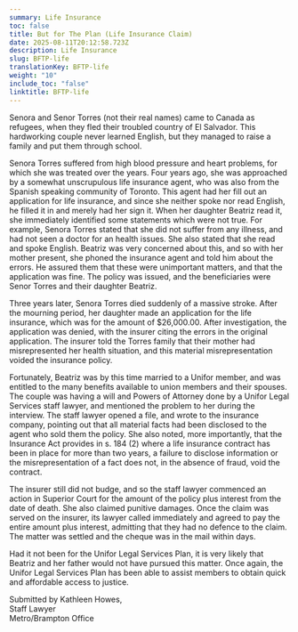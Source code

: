```yaml
---
summary: Life Insurance
toc: false
title: But for The Plan (Life Insurance Claim)
date: 2025-08-11T20:12:58.723Z
description: Life Insurance
slug: BFTP-life
translationKey: BFTP-life
weight: "10"
include_toc: "false"
linktitle: BFTP-life
---
```

Senora and Senor Torres (not their real names) came to Canada as refugees, when they fled their troubled country of El Salvador. This hardworking couple never learned English, but they managed to raise a family and put them through school.

Senora Torres suffered from high blood pressure and heart problems, for which she was treated over the years. Four years ago, she was approached by a somewhat unscrupulous life insurance agent, who was also from the Spanish speaking community of Toronto. This agent had her fill out an application for life insurance, and since she neither spoke nor read English, he filled it in and merely had her sign it. When her daughter Beatriz read it, she immediately identified some statements which were not true. For example, Senora Torres stated that she did not suffer from any illness, and had not seen a doctor for an health issues. She also stated that she read and spoke English. Beatriz was very concerned about this, and so with her mother present, she phoned the insurance agent and told him about the errors. He assured them that these were unimportant matters, and that the application was fine. The policy was issued, and the beneficiaries were Senor Torres and their daughter Beatriz.

Three years later, Senora Torres died suddenly of a massive stroke. After the mourning period, her daughter made an application for the life insurance, which was for the amount of $26,000.00. After investigation, the application was denied, with the insurer citing the errors in the original application. The insurer told the Torres family that their mother had misrepresented her health situation, and this material misrepresentation voided the insurance policy.

Fortunately, Beatriz was by this time married to a Unifor member, and was entitled to the many benefits available to union members and their spouses. The couple was having a will and Powers of Attorney done by a Unifor Legal Services staff lawyer, and mentioned the problem to her during the interview. The staff lawyer opened a file, and wrote to the insurance company, pointing out that all material facts had been disclosed to the agent who sold them the policy. She also noted, more importantly, that the Insurance Act provides in s. 184 (2) where a life insurance contract has been in place for more than two years, a failure to disclose information or the misrepresentation of a fact does not, in the absence of fraud, void the contract.

The insurer still did not budge, and so the staff lawyer commenced an action in Superior Court for the amount of the policy plus interest from the date of death. She also claimed punitive damages. Once the claim was served on the insurer, its lawyer called immediately and agreed to pay the entire amount plus interest, admitting that they had no defence to the claim. The matter was settled and the cheque was in the mail within days.

Had it not been for the Unifor Legal Services Plan, it is very likely that Beatriz and her father would not have pursued this matter. Once again, the Unifor Legal Services Plan has been able to assist members to obtain quick and affordable access to justice.

Submitted by Kathleen Howes,\
Staff Lawyer\
Metro/Brampton Office